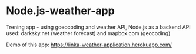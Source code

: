 # Node.js-weather-app
Trening app - using goeocoding and weather API, Node.js as a backend
API used: darksky.net (weather forecast) and mapbox.com (geocoding)

Demo of this app: https://linka-weather-application.herokuapp.com/
